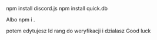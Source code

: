 npm install discord.js
npm install quick.db

Albo npm i .


potem edytujesz Id rang do weryfikacji i dzialasz Good luck